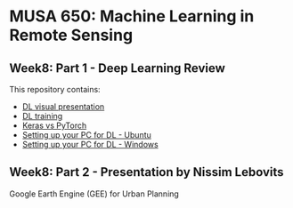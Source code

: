 # MUSA 650: Machine Learning in Remote Sensing

## Week8: Part 1 - Deep Learning Review

This repository contains:

- [DL visual presentation](https://www.youtube.com/watch?v=aircAruvnKk)
- [DL training](https://youtu.be/IHZwWFHWa-w)
- [Keras vs PyTorch](https://www.kaggle.com/code/utcarshagrawal/keras-vs-pytorch-a-perfect-guide/notebook)
- [Setting up your PC for DL - Ubuntu](https://mlwhiz.com/blog/2020/06/06/dlrig)
- [Setting up your PC for DL - Windows](https://rsandstroem.github.io/gpuDeepLearningWindows.html)

## Week8: Part 2 - Presentation by Nissim Lebovits

Google Earth Engine (GEE) for Urban Planning 


